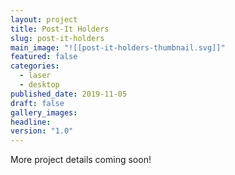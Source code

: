 ```yaml
---
layout: project
title: Post-It Holders
slug: post-it-holders
main_image: "![[post-it-holders-thumbnail.svg]]"
featured: false
categories:
  - laser
  - desktop
published_date: 2019-11-05
draft: false
gallery_images: 
headline: 
version: "1.0"
---
```


More project details coming soon!